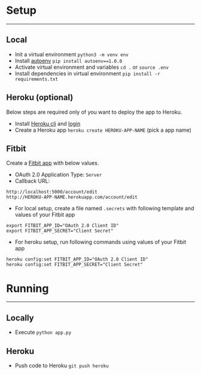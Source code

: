 # Setup
------------------------

Local
-------
- Init a virtual environment `python3 -m venv env`
- Install [autoenv](https://github.com/kennethreitz/autoenv) `pip install autoenv==1.0.0`
- Activate virtual environment and variables `cd .` or `source .env`
- Install dependencies in virtual environment `pip install -r requirements.txt`

Heroku (optional)
--------
Below steps are required only of you want to deploy the app to Heroku.

- Install [Heroku cli](https://devcenter.heroku.com/articles/heroku-cli) and [login](https://devcenter.heroku.com/articles/heroku-cli#getting-started)
- Create a Heroku app `heroku create HEROKU-APP-NAME` (pick a app name)

Fitbit
-------
Create a [Fitbit app](https://dev.fitbit.com/apps/new) with below values.

- OAuth 2.0 Application Type: `Server`
- Callback URL:

```
http://localhost:5000/account/edit
http://HEROKU-APP-NAME.herokuapp.com/account/edit
```
- For local setup, create a file named `.secrets` with following template and values of your Fitbit app
```shell
export FITBIT_APP_ID="OAuth 2.0 Client ID"
export FITBIT_APP_SECRET="Client Secret"
```
- For heroku setup, run following commands using values of your Fitbit app
```shell
heroku config:set FITBIT_APP_ID="OAuth 2.0 Client ID"
heroku config:set FITBIT_APP_SECRET="Client Secret"
```


# Running
------------------------

Locally
--------
- Execute `python app.py`

Heroku
--------
- Push code to Heroku `git push heroku`
